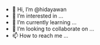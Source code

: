 - 👋 Hi, I’m @hidayawan
- 👀 I’m interested in ...
- 🌱 I’m currently learning ...
- 💞️ I’m looking to collaborate on ...
- 📫 How to reach me ...

<!---
hidayawan/hidayawan is a ✨ special ✨ repository because its `README.md` (this file) appears on your GitHub profile.
You can click the Preview link to take a look at your changes.
--->
